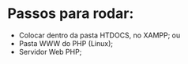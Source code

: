 # Passos para rodar:
  - Colocar dentro da pasta HTDOCS, no XAMPP; ou
  - Pasta WWW do PHP (Linux);
  - Servidor Web PHP;